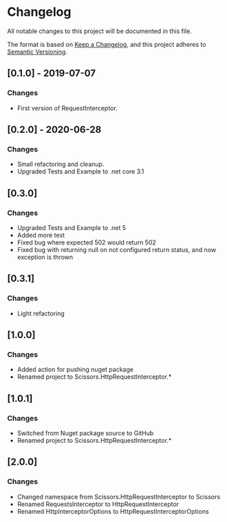 # Changelog
All notable changes to this project will be documented in this file.

The format is based on [Keep a Changelog](https://keepachangelog.com/en/1.0.0/),
and this project adheres to [Semantic Versioning](https://semver.org/spec/v2.0.0.html).

## [0.1.0] - 2019-07-07
### Changes
- First version of RequestInterceptor.

## [0.2.0] - 2020-06-28
### Changes
- Small refactoring and cleanup.
- Upgraded Tests and Example to .net core 3.1

## [0.3.0]
### Changes
- Upgraded Tests and Example to .net 5
- Added more test
- Fixed bug where expected 502 would return 502
- Fixed bug with returning null on not configured return status, and now exception is thrown

## [0.3.1]
### Changes
- Light refactoring

## [1.0.0]
### Changes
- Added action for pushing nuget package
- Renamed project to Scissors.HttpRequestInterceptor.*

## [1.0.1]
### Changes
- Switched from Nuget package source to GitHub
- Renamed project to Scissors.HttpRequestInterceptor.*

## [2.0.0]
### Changes
- Changed namespace from Scissors.HttpRequestInterceptor to Scissors
- Renamed RequestsInterceptor to HttpRequestInterceptor
- Renamed HttpInterceptorOptions to HttpRequestInterceptorOptions